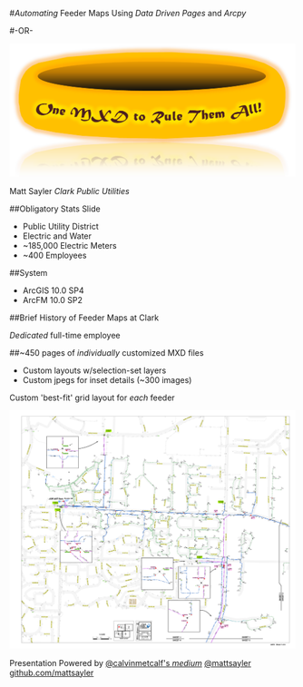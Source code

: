 #_Automating_ Feeder Maps Using _Data Driven Pages_ and _Arcpy_

#-OR-

![](./Images/OneMXDtoRule.png)

Matt Sayler
_Clark Public Utilities_

##Obligatory Stats Slide
* Public Utility District
* Electric and Water
* ~185,000 Electric Meters
* ~400 Employees

##System
* ArcGIS 10.0 SP4
* ArcFM 10.0 SP2

##Brief History of Feeder Maps at Clark

_Dedicated_ full-time employee

##~450 pages of _individually_ customized MXD files
* Custom layouts w/selection-set layers
* Custom jpegs for inset details (~300 images)

Custom 'best-fit' grid layout for _each_ feeder

![](./Images/AST4_Original.png)

Presentation Powered by [@calvinmetcalf's _medium_](https://github.com/calvinmetcalf/medium)
[@mattsayler](https://www.twitter.com/mattsayler)
[github.com/mattsayler](https://www.github.com/mattsayler)
